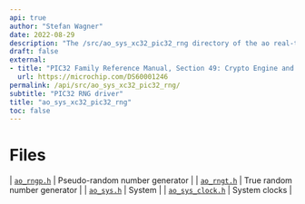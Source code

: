 ```yaml
---
api: true
author: "Stefan Wagner"
date: 2022-08-29
description: "The /src/ao_sys_xc32_pic32_rng directory of the ao real-time operating system."
draft: false
external:
- title: "PIC32 Family Reference Manual, Section 49: Crypto Engine and Random Number Generator (RNG)"
  url: https://microchip.com/DS60001246
permalink: /api/src/ao_sys_xc32_pic32_rng/ 
subtitle: "PIC32 RNG driver"
title: "ao_sys_xc32_pic32_rng"
toc: false
---
```


# Files

| [`ao_rngp.h`](ao_rngp.h.md) | Pseudo-random number generator |
| [`ao_rngt.h`](ao_rngt.h.md) | True random number generator |
| [`ao_sys.h`](ao_sys.h.md) | System |
| [`ao_sys_clock.h`](ao_sys_clock.h.md) | System clocks |
